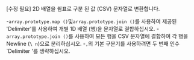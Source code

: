 [수정 필요]
2D 배열을 쉼표로 구분 된 값 (CSV) 문자열로 변환합니다.

-`array.prototype.map ()`및`array.prototype.join ()`를 사용하여 제공된 'Delimiter'를 사용하여 개별 1D 배열 (행)을 문자열로 결합하십시오.
-`array.prototype.join ()`를 사용하여 모든 행을 CSV 문자열에 결합하여 각 행을 Newline (`\ n`)으로 분리하십시오.
-`,`의 기본 구분기를 사용하려면 두 번째 인수`Delimiter '를 생략하십시오.